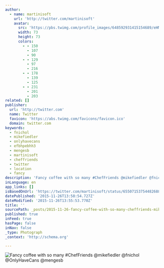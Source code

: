 ```yaml
---
author:
  - name: martinisoft
    url: 'http://twitter.com/martinisoft'
    avatar:
      src: 'https://pbs.twimg.com/profile_images/648592931415154689/eHMO-O3P_bigger.jpg'
      width: 73
      height: 73
      colors:
        - - 150
          - 107
          - 90
        - - 129
          - 97
          - 216
        - - 178
          - 139
          - 125
        - - 231
          - 201
          - 203
related: []
publisher:
  url: 'http://twitter.com'
  name: Twitter
  favicon: 'https://abs.twimg.com/favicons/favicon.ico'
  domain: twitter.com
keywords:
  - fnichol
  - mikefiedler
  - onlyhavecans
  - efbhpebhh3
  - mengesb
  - martinisoft
  - cheffriends
  - twitter
  - location
  - fancy
description: 'Fancy coffee with so many #ChefFriends @mikefiedler @fnichol @OnlyHaveCans @mengesb'
inLanguage: en
app_links: []
isBasedOnUrl: 'https://twitter.com/martinisoft/status/655071537544826880'
datePublished: '2015-11-26T13:58:54.727Z'
dateModified: '2015-11-26T13:55:53.770Z'
title: ''
sourcePath: _posts/2015-11-26-fancy-coffee-with-so-many-cheffriends-mikefiedler-fnichol.md
published: true
inFeed: true
hasPage: false
inNav: false
_type: Photograph
_context: 'http://schema.org'

---
```

![Fancy coffee with so many &num;ChefFriends &commat;mikefiedler &commat;fnichol &commat;OnlyHaveCans &commat;mengesb](https://pbs.twimg.com/media/CRdIFwzUwAEL8ux.jpg:large)